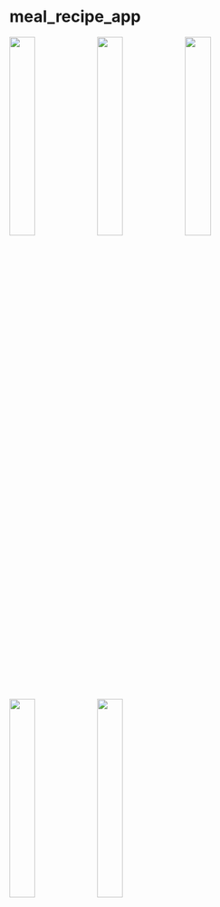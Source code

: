 # meal_recipe_app

<img src="https://github.com/user-attachments/assets/f13e24f7-f8a1-4d7e-9a2e-02830d1330ac" width=30% height=30%>
<img src="https://github.com/user-attachments/assets/b66df920-8ac3-4ef3-a7dd-27d3aaf44234" width=30% height=30%>
<img src="https://github.com/user-attachments/assets/bc172b3f-500e-47d3-910f-8407e954a4f0" width=30% height=30%>
<img src="https://github.com/user-attachments/assets/0d1293fb-b16a-4c75-a6f3-519dc1692a4d" width=30% height=30%>
<img src="https://github.com/user-attachments/assets/ac200a62-9c5c-42d4-84a2-5cea27b8c4af" width=30% height=30%>

